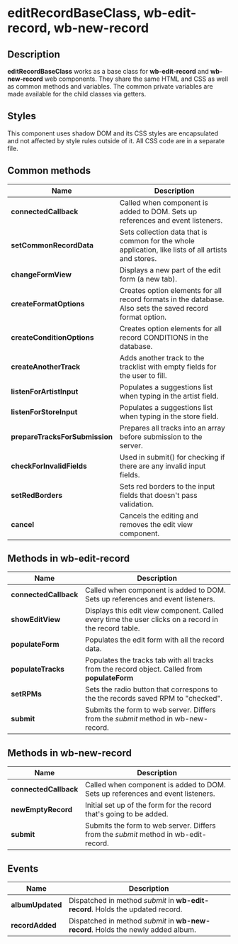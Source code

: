 # editRecordBaseClass, wb-edit-record, wb-new-record

## Description
**editRecordBaseClass** works as a base class for **wb-edit-record** and **wb-new-record** web components. They share the same HTML and CSS as well as common methods and variables. The common private variables are made available for the child classes via getters.

## Styles

This component uses shadow DOM and its CSS styles are encapsulated and not affected by style rules outside of it. All CSS code are in a separate file.

## Common methods

| Name                  | Description                       |
|-----------------------|-----------------------------------|
| **connectedCallback** | Called when component is added to DOM. Sets up references and event listeners. |
| **setCommonRecordData** | Sets collection data that is common for the whole application, like lists of all artists and stores. |
| **changeFormView** | Displays a new part of the edit form (a new tab). |
| **createFormatOptions** | Creates option elements for all record formats in the database. Also sets the saved record format option. |
| **createConditionOptions** | Creates option elements for all record CONDITIONS in the database. |
| **createAnotherTrack** | Adds another track to the tracklist with empty fields for the user to fill. |
| **listenForArtistInput** | Populates a suggestions list when typing in the artist field. |
| **listenForStoreInput** | Populates a suggestions list when typing in the store field. |
| **prepareTracksForSubmission** | Prepares all tracks into an array before submission to the server. |
| **checkForInvalidFields** |Used in submit() for checking if there are any invalid input fields.|
| **setRedBorders** | Sets red borders to the input fields that doesn't pass validation. |
| **cancel** | Cancels the editing and removes the edit view component. |

## Methods in wb-edit-record
| Name                  | Description                       |
|-----------------------|-----------------------------------|
| **connectedCallback** | Called when component is added to DOM. Sets up references and event listeners. |
| **showEditView** | Displays this edit view component. Called every time the user clicks on a record in the record table. | 
| **populateForm** | Populates the edit form with all the record data. |
| **populateTracks** | Populates the tracks tab with all tracks from the record object. Called from **populateForm** |
| **setRPMs**| Sets the radio button that correspons to the the records saved RPM to "checked". |
| **submit** | Submits the form to web server. Differs from the *submit* method in wb-new-record. |

## Methods in wb-new-record
| Name                  | Description                       |
|-----------------------|-----------------------------------|
| **connectedCallback** | Called when component is added to DOM. Sets up references and event listeners. |
| **newEmptyRecord** | Initial set up of the form for the record that's going to be added. |
| **submit** | Submits the form to web server. Differs from the *submit* method in wb-edit-record. |

## Events

| Name                  | Description                       |
|-----------------------|-----------------------------------|
| **albumUpdated** | Dispatched in method *submit* in **wb-edit-record**. Holds the updated record.  |
| **recordAdded** | Dispatched in method *submit* in **wb-new-record**. Holds the newly added album. |